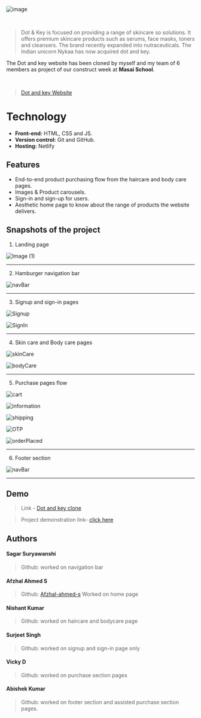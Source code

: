 
![image](https://m.media-amazon.com/images/S/aplus-media/sc/cd17fc5d-12b9-49e6-871f-f1f8281b17b1.__CR0,0,600,180_PT0_SX600_V1___.png)

<br>


> Dot & Key is focused on providing a range of skincare so solutions. It offers premium skincare products such as serums, face masks, toners and cleansers. The brand recently expanded into nutraceuticals. The Indian unicorn Nykaa has now acquired dot and key.

The Dot and key website has been cloned by myself and my team of 6 members as project of our construct week at **Masai School**.

<br>

> [Dot and key Website](https://www.dotandkey.com) 

  
# Technology

- **Front-end:** HTML, CSS and JS.
- **Version control:** Git and GitHub.
- **Hosting:** Netlify

  
## Features

- End-to-end product purchasing flow from the haircare and body care pages.
- Images & Product carousels.
- Sign-in and sign-up for users.
- Aesthetic home page to know about the range of products the website delivers.

## Snapshots of the project

1. Landing page

![Image (1)](https://github.com/Afzhal-ahmed-s/Unit-2-project--Dot-and-key-/blob/main/Unit-2-Project-repo-main-afz/croppedSnapshots/Screenshot%202022-09-20%20at%209.13.36%20PM.jpeg)

*******************************************************************************

2. Hamburger navigation bar

![navBar](https://github.com/Afzhal-ahmed-s/Unit-2-project--Dot-and-key-/blob/main/Unit-2-Project-repo-main-afz/croppedSnapshots/Screenshot%202022-09-21%20at%2011.04.50%20AM.png)

*******************************************************************************

3. Signup and sign-in pages
    
![Signup](https://github.com/Afzhal-ahmed-s/Unit-2-project--Dot-and-key-/blob/main/Unit-2-Project-repo-main-afz/croppedSnapshots/Screenshot%202022-09-20%20at%209.14.26%20PM.jpeg)

![SignIn](https://github.com/Afzhal-ahmed-s/Unit-2-project--Dot-and-key-/blob/main/Unit-2-Project-repo-main-afz/croppedSnapshots/Screenshot%202022-09-20%20at%209.14.43%20PM.jpeg)

*******************************************************************************

4. Skin care and Body care pages
    
![skinCare](https://github.com/Afzhal-ahmed-s/Unit-2-project--Dot-and-key-/blob/main/Unit-2-Project-repo-main-afz/croppedSnapshots/Screenshot%202022-09-20%20at%209.15.23%20PM.jpeg)

![bodyCare](https://github.com/Afzhal-ahmed-s/Unit-2-project--Dot-and-key-/blob/main/Unit-2-Project-repo-main-afz/croppedSnapshots/Screenshot%202022-09-20%20at%209.15.52%20PM.jpeg)

*******************************************************************************

5. Purchase pages flow
   
![cart](https://github.com/Afzhal-ahmed-s/Unit-2-project--Dot-and-key-/blob/main/Unit-2-Project-repo-main-afz/croppedSnapshots/Screenshot%202022-09-20%20at%209.16.33%20PM.jpeg)

![information](https://github.com/Afzhal-ahmed-s/Unit-2-project--Dot-and-key-/blob/main/Unit-2-Project-repo-main-afz/croppedSnapshots/Screenshot%202022-09-20%20at%209.16.42%20PM.jpeg)

![shipping](https://github.com/Afzhal-ahmed-s/Unit-2-project--Dot-and-key-/blob/main/Unit-2-Project-repo-main-afz/croppedSnapshots/Screenshot%202022-09-20%20at%209.16.53%20PM.jpeg)

![OTP](https://github.com/Afzhal-ahmed-s/Unit-2-project--Dot-and-key-/blob/main/Unit-2-Project-repo-main-afz/croppedSnapshots/Screenshot%202022-09-20%20at%209.17.21%20PM.jpeg)
   
![orderPlaced](https://github.com/Afzhal-ahmed-s/Unit-2-project--Dot-and-key-/blob/main/Unit-2-Project-repo-main-afz/croppedSnapshots/Screenshot%202022-09-20%20at%209.17.46%20PM.jpeg)


***********************************************************************

6. Footer section

![navBar](https://github.com/Afzhal-ahmed-s/Unit-2-project--Dot-and-key-/blob/main/Unit-2-Project-repo-main-afz/croppedSnapshots/Screenshot%202022-09-20%20at%209.18.27%20PM.jpeg)

***********************************************************************

 
## Demo

>Link - [Dot and key clone](https://earnest-piroshki-3f1460.netlify.app/)

>Project demonstration link- 
<a href="https://drive.google.com/file/d/1Rq_h8vo81XOSK5Yw3aOd88IK-7VLNePf/view">click here</a>


  
## Authors

#### Sagar Suryawanshi
>Github: []()
worked on navigation bar

#### Afzhal Ahmed S
> Github: [Afzhal-ahmed-s](https://github.com/Afzhal-ahmed-s)
Worked on home page

#### Nishant Kumar
>Github: []()
worked on haircare and bodycare page

#### Surjeet Singh
>Github: []()
worked on signup and sign-in page only

#### Vicky D
>Github: []()
worked on purchase section pages

#### Abishek Kumar
>Github: []()
worked on footer section and assisted purchase section pages.


